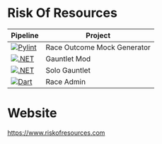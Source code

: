 # Risk Of Resources

| Pipeline | Project |
|----------|---------|
|[![Pylint](https://github.com/RiskOfResources/Race-Outcome-Mock-Generator/actions/workflows/pylint.yml/badge.svg)](https://github.com/RiskOfResources/Race-Outcome-Mock-Generator/actions/workflows/pylint.yml) | Race Outcome Mock Generator |
|[![.NET](https://github.com/RiskOfResources/GauntletMod/actions/workflows/dotnet.yml/badge.svg)](https://github.com/RiskOfResources/GauntletMod/actions/workflows/dotnet.yml) | Gauntlet Mod |
| [![.NET](https://github.com/RiskOfResources/SoloGauntlet/actions/workflows/dotnet.yml/badge.svg)](https://github.com/RiskOfResources/SoloGauntlet/actions/workflows/dotnet.yml) | Solo Gauntlet |
| [![Dart](https://github.com/RiskOfResources/Race-Admin/actions/workflows/dart.yml/badge.svg)](https://github.com/RiskOfResources/Race-Admin/actions/workflows/dart.yml) | Race Admin |

# Website



https://www.riskofresources.com
